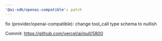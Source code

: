 ```yaml
---
'@ai-sdk/openai-compatible': patch
---
```


fix (provider/openai-compatible): change tool_call type schema to nullish

Commit: https://github.com/vercel/ai/pull/5800
